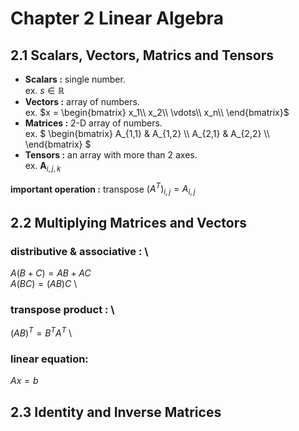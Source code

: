 # Chapter 2 Linear Algebra
## 2.1 Scalars, Vectors, Matrics and Tensors
* **Scalars :** single number. \
  ex. $s \in \mathbb{R}$
* **Vectors :** array of numbers. \
  ex.
  $`x = \begin{bmatrix}
  x_1\\
  x_2\\
  \vdots\\
  x_n\\
  \end{bmatrix}`$
* **Matrices :** 2-D array of numbers. \
  ex.
  $`
  \begin{bmatrix}
  A_{1,1} & A_{1,2} \\
  A_{2,1} & A_{2,2} \\
  \end{bmatrix}
  `$
* **Tensors :** an array with more than 2 axes. \
  ex. $\mathbf{A}_{i,j,k}$

**important operation :** transpose
$`(\mathit{A}^{T})_{i,j}=A_{i,j}`$

## 2.2 Multiplying Matrices and Vectors
### distributive & associative : \
$`A(B+C)=AB+AC`$ \
$`A(BC)=(AB)C`$ \
### transpose product : \
$`(AB)^{T} = B^T A^T`$ \
### linear equation:
$`Ax=b`$

## 2.3 Identity and Inverse Matrices


